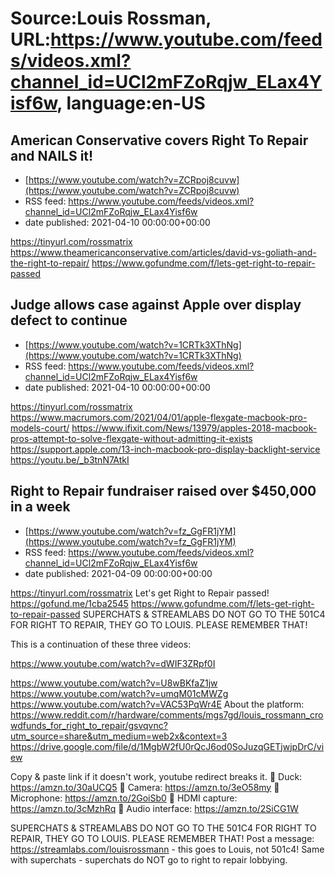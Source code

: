 # Source:Louis Rossman, URL:https://www.youtube.com/feeds/videos.xml?channel_id=UCl2mFZoRqjw_ELax4Yisf6w, language:en-US

## American Conservative covers Right To Repair and NAILS it!
 - [https://www.youtube.com/watch?v=ZCRpoj8cuvw](https://www.youtube.com/watch?v=ZCRpoj8cuvw)
 - RSS feed: https://www.youtube.com/feeds/videos.xml?channel_id=UCl2mFZoRqjw_ELax4Yisf6w
 - date published: 2021-04-10 00:00:00+00:00

https://tinyurl.com/rossmatrix
https://www.theamericanconservative.com/articles/david-vs-goliath-and-the-right-to-repair/
https://www.gofundme.com/f/lets-get-right-to-repair-passed

## Judge allows case against Apple over display defect to continue
 - [https://www.youtube.com/watch?v=1CRTk3XThNg](https://www.youtube.com/watch?v=1CRTk3XThNg)
 - RSS feed: https://www.youtube.com/feeds/videos.xml?channel_id=UCl2mFZoRqjw_ELax4Yisf6w
 - date published: 2021-04-10 00:00:00+00:00

https://tinyurl.com/rossmatrix
https://www.macrumors.com/2021/04/01/apple-flexgate-macbook-pro-models-court/
https://www.ifixit.com/News/13979/apples-2018-macbook-pros-attempt-to-solve-flexgate-without-admitting-it-exists
https://support.apple.com/13-inch-macbook-pro-display-backlight-service
https://youtu.be/_b3tnN7AtkI

## Right to Repair fundraiser raised over $450,000 in a week
 - [https://www.youtube.com/watch?v=fz_GgFR1jYM](https://www.youtube.com/watch?v=fz_GgFR1jYM)
 - RSS feed: https://www.youtube.com/feeds/videos.xml?channel_id=UCl2mFZoRqjw_ELax4Yisf6w
 - date published: 2021-04-09 00:00:00+00:00

https://tinyurl.com/rossmatrix
Let's get Right to Repair passed! https://gofund.me/1cba2545
https://www.gofundme.com/f/lets-get-right-to-repair-passed SUPERCHATS & STREAMLABS DO NOT GO TO THE 501C4 FOR RIGHT TO REPAIR, THEY GO TO LOUIS. PLEASE REMEMBER THAT! 


This is a continuation of these three videos:


https://www.youtube.com/watch?v=dWIF3ZRpf0I

https://www.youtube.com/watch?v=U8wBKfaZ1jw
https://www.youtube.com/watch?v=umqM01cMWZg
https://www.youtube.com/watch?v=VAC53PqWr4E
About the platform: https://www.reddit.com/r/hardware/comments/mgs7gd/louis_rossmann_crowdfunds_for_right_to_repair/gsvqvnc?utm_source=share&utm_medium=web2x&context=3 https://drive.google.com/file/d/1MgbW2fU0rQcJ6od0SoJuzqGETjwjpDrC/view



Copy & paste link if it doesn't work, youtube redirect breaks it. 
🔵 Duck: https://amzn.to/30aUCQ5
🔵 Camera: https://amzn.to/3eO58my
🔵 Microphone: https://amzn.to/2GoiSb0
🔵 HDMI capture: https://amzn.to/3cMzhRq
🔵 Audio interface: https://amzn.to/2SiCG1W

SUPERCHATS & STREAMLABS DO NOT GO TO THE 501C4 FOR RIGHT TO REPAIR, THEY GO TO LOUIS. PLEASE REMEMBER THAT! Post a message: https://streamlabs.com/louisrossmann  - this goes to Louis, not 501c4! Same with superchats - superchats do NOT go to right to repair lobbying.

